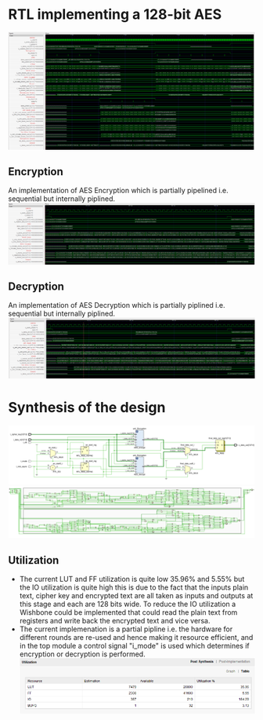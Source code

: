 # RTL implementing a 128-bit AES 
![Top Module](Top.png)
## Encryption 
An implementation of AES Encryption which is partially pipelined i.e. sequential but internally piplined.
![Encryption](Encryption.png)
## Decryption
An implementation of AES Decryption which is partially piplined i.e. sequential but internally piplined.
![Decryption](Decryption.png)
# Synthesis of the design 
![Synthesized design](Synth.png)
![Elaborated Synthesized Design](Elaborate.png)
## Utilization 
- The current LUT and FF utilization is quite low 35.96% and 5.55% but the IO utilization is quite high this is due to the fact that the inputs plain text, cipher key and encrypted text are all taken as inputs and outputs at this stage and each are 128 bits wide. To reduce the IO utilization a Wishbone could be implemented that could read the plain text from registers and write back the encrypted text and vice versa. 
- The current implemenation is a partial pipline i.e. the hardware for different rounds are re-used and hence making it resource efficient, and in the top module a control signal "i_mode" is used which determines if encryption or decryption is performed. 
![Utilization Table](Utilization.png)